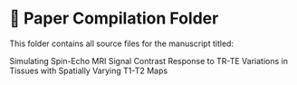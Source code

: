 # 📝 Paper Compilation Folder

This folder contains all source files for the manuscript titled:

Simulating Spin-Echo MRI Signal Contrast Response to TR-TE Variations in Tissues with Spatially Varying T1-T2 Maps

